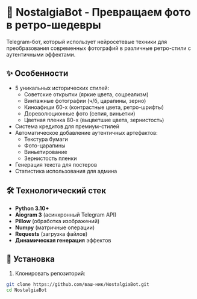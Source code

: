 # 📸 NostalgiaBot - Превращаем фото в ретро-шедевры

Telegram-бот, который использует нейросетевые техники для преобразования современных фотографий в различные ретро-стили с аутентичными эффектами.

## ✨ Особенности
- 5 уникальных исторических стилей:
  - Советские открытки (яркие цвета, соцреализм)
  - Винтажные фотографии (ч/б, царапины, зерно)
  - Киноафиши 60-х (контрастные цвета, ретро-шрифты)
  - Дореволюционные фото (сепия, виньетки)
  - Цветная пленка 80-х (выцветшие цвета, зернистость)
- Система кредитов для премиум-стилей
- Автоматическое добавление аутентичных артефактов:
  - Текстура бумаги
  - Фото-царапины
  - Виньетирование
  - Зернистость пленки
- Генерация текста для постеров
- Статистика использования для админа

## 🛠 Технологический стек
- **Python 3.10+**
- **Aiogram 3** (асинхронный Telegram API)
- **Pillow** (обработка изображений)
- **Numpy** (матричные операции)
- **Requests** (загрузка файлов)
- **Динамическая генерация** эффектов

## 🚀 Установка
1. Клонировать репозиторий:
```bash
git clone https://github.com/ваш-ник/NostalgiaBot.git
cd NostalgiaBot
